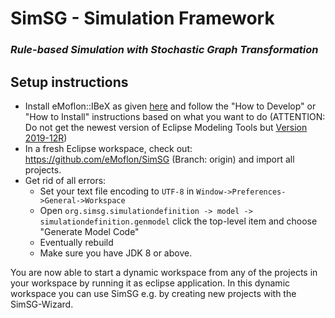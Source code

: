 # SimSG - Simulation Framework
### *Rule-based Simulation with Stochastic Graph Transformation*

## Setup instructions

* Install eMoflon::IBeX as given [here](https://github.com/eMoflon/emoflon-ibex) and follow the "How to Develop" or "How to Install" instructions based on what you want to do (ATTENTION: Do not get the newest version of Eclipse Modeling Tools but [Version 2019-12R](https://www.eclipse.org/downloads/packages/release/2019-12/r/eclipse-modeling-tools))
* In a fresh Eclipse workspace, check out: https://github.com/eMoflon/SimSG (Branch: origin) and import all projects.
* Get rid of all errors:
   * Set your text file encoding to `UTF-8` in `Window->Preferences->General->Workspace`
   * Open `org.simsg.simulationdefinition -> model -> simulationdefinition.genmodel` click the top-level item and choose "Generate Model Code"
   * Eventually rebuild
   * Make sure you have JDK 8 or above.

You are now able to start a dynamic workspace from any of the projects in your workspace by running it as eclipse application. In this dynamic workspace you can use SimSG e.g. by creating new projects with the SimSG-Wizard.

